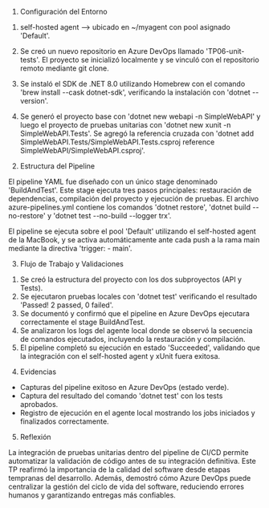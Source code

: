 1. Configuración del Entorno 

1) self-hosted agent --> ubicado en ~/myagent con pool asignado 'Default'.  
 
2) Se creó un nuevo repositorio en Azure DevOps llamado 'TP06-unit-tests'. El proyecto se inicializó localmente y se vinculó con el repositorio remoto mediante git clone. 
 
3) Se instaló el SDK de .NET 8.0 utilizando Homebrew con el comando 'brew install --cask dotnet-sdk', verificando la instalación con 'dotnet --version'. 
 
4) Se generó el proyecto base con 'dotnet new webapi -n SimpleWebAPI' y luego el proyecto de pruebas unitarias con 'dotnet new xunit -n SimpleWebAPI.Tests'. Se agregó la referencia cruzada con 'dotnet add SimpleWebAPI.Tests/SimpleWebAPI.Tests.csproj reference SimpleWebAPI/SimpleWebAPI.csproj'. 

2. Estructura del Pipeline 

El pipeline YAML fue diseñado con un único stage denominado 'BuildAndTest'. Este stage ejecuta tres pasos principales: restauración de dependencias, compilación del proyecto y ejecución de pruebas. El archivo azure-pipelines.yml contiene los comandos 'dotnet restore', 'dotnet build --no-restore' y 'dotnet test --no-build --logger trx'. 
 
El pipeline se ejecuta sobre el pool 'Default' utilizando el self-hosted agent de la MacBook, y se activa automáticamente ante cada push a la rama main mediante la directiva 'trigger: - main'. 

3. Flujo de Trabajo y Validaciones 

1) Se creó la estructura del proyecto con los dos subproyectos (API y Tests). 
2) Se ejecutaron pruebas locales con 'dotnet test' verificando el resultado 'Passed! 2 passed, 0 failed'. 
3) Se documentó y confirmó que el pipeline en Azure DevOps ejecutara correctamente el stage BuildAndTest. 
4) Se analizaron los logs del agente local donde se observó la secuencia de comandos ejecutados, incluyendo la restauración y compilación. 
5) El pipeline completó su ejecución en estado 'Succeeded', validando que la integración con el self-hosted agent y xUnit fuera exitosa. 

4. Evidencias 

- Capturas del pipeline exitoso en Azure DevOps (estado verde). 
- Captura del resultado del comando 'dotnet test' con los tests aprobados. 
- Registro de ejecución en el agente local mostrando los jobs iniciados y finalizados correctamente. 

5. Reflexión 

La integración de pruebas unitarias dentro del pipeline de CI/CD permite automatizar la validación de código antes de su integración definitiva. Este TP reafirmó la importancia de la calidad del software desde etapas tempranas del desarrollo. Además, demostró cómo Azure DevOps puede centralizar la gestión del ciclo de vida del software, reduciendo errores humanos y garantizando entregas más confiables. 